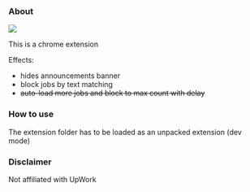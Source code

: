 ### About

<img src="./demo.gif"/>

This is a chrome extension

Effects:

- hides announcements banner
- block jobs by text matching
- ~~auto-load more jobs and block to max count with delay~~

### How to use

The extension folder has to be loaded as an unpacked extension (dev mode)

### Disclaimer

Not affiliated with UpWork